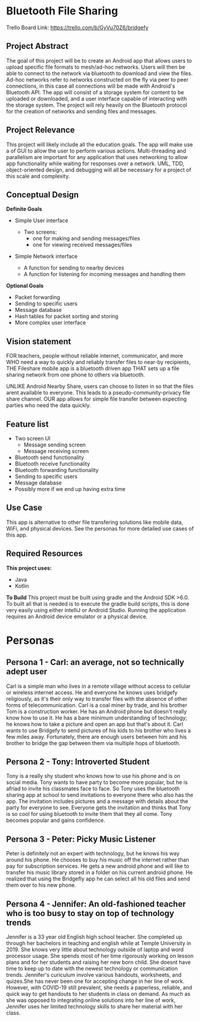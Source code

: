 # Bluetooth File Sharing

Trello Board Link: https://trello.com/b/GyVu70Z6/bridgefy

## Project Abstract

The goal of this project will be to create an Android app that allows users to upload
specific file formats to mesh/ad-hoc networks. Users will then be able to connect to the network via bluetooth
to download and view the files. Ad-hoc networks refer to networks constructed on the fly via peer to
peer connections, in this case all connections will be made with Android's Bluetooth API. The app will 
consist of a storage system for content to be uploaded or downloaded, and a user interface capable of 
interacting with the storage system. The project will rely heavily on the Bluetooth protocol for the creation 
of networks and sending files and messages.

## Project Relevance

This project will likely include all the education goals. The app will make use a of GUI to
allow the user to perform various actions. Multi-threading and parallelism are important for any
application that uses networking to allow app functionality while waiting for responses over a network.
UML, TDD, object-oriented design, and debugging will all be necessary for a project of this scale and
complexity.

## Conceptual Design

**Definite Goals**
* Simple User interface
    *  Two screens:
       - one for making and sending messages/files
       - one for viewing received messages/files

* Simple Network interface
    - A function for sending to nearby devices
    - A function for listening for incoming messages and handling them

**Optional Goals**
- Packet forwarding
- Sending to specific users
- Message database
- Hash tables for packet sorting and storing
- More complex user interface
 
##  Vision statement
FOR teachers, people without reliable internet, communicator, and more WHO need a way to quickly and 
reliably transfer files to near-by recipients, THE Fileshare mobile app is a bluetooth driven app
THAT sets up a file sharing network from one phone to others via bluetooth.

UNLIKE Android Nearby Share, users can choose to listen in so that the files arent available to 
everyone. This leads to a pseudo-community-privacy file share channel. OUR app allows for simple file
transfer between expecting parties who need the data quickly.

##  Feature list
* Two screen UI
   - Message sending screen
   - Message receiving screen
* Bluetooth send functionality
* Bluetooth receive functionality
* Bluetooth forwarding functionality
* Sending to specific users
* Message database
* Possibly more if we end up having extra time

## Use Case

This app is alternative to other file transfering solutions like mobile data, WiFi, and physical devices. See the personas for more detailed use cases of this app.

## Required Resources

**This project uses:**
* Java
* Kotlin

**To Build**
This project must be built using gradle and the Android SDK >6.0. To built all that is needed is to execute the 
gradle build scripts, this is done very easily using either intelliJ or Android Studio. Running the application
requires an Android device emulator or a physical device. 


# Personas

## Persona 1 - Carl: an average, not so technically adept user

Carl is a simple man who lives in a remote village without access to cellular or wireless internet access. He and everyone he knows uses bridgefy religiously, 
as it's their only way to transfer files with the absence of other forms of telecommunication. Carl is a coal miner by trade, and his brother Tom is a 
construction worker. He has an Android phone but doesn't really know how to use it. He has a bare minimum understanding of technology; he knows how to take a 
picture and open an app but that's about it. Carl wants to use Bridgefy to send pictures of his kids to his brother who lives a few miles away. Fortunately, 
there are enough users between him and his brother to bridge the gap between them via multiple hops of bluetooth. 

## Persona 2 - Tony: Introverted Student

Tony is a really shy student who knows how to use his phone and is on social media. Tony wants to have party 
to become more popular, but he is afriad to invite his classmates face to face. So Tony uses the bluetooth sharing app
at school to send invitations to everyone there who also has the app. The invitation includes pictures and a message
with details about the party for everyone to see. Everyone gets the invitation and thinks that Tony is so cool for using
bluetooth to invite them that they all come. Tony becomes popular and gains confidence.

## Persona 3 - Peter: Picky Music Listener

Peter is definitely not an expert with technology, but he knows his way around his phone. He chooses to buy his music
off the internet rather than pay for subscription services. He gets a new android phone and will like to transfer his 
music library stored in a folder on his current android phone. He realized that using the Bridgefly app he can select
all his old files and send them over to his new phone.

## Persona 4 - Jennifer: An old-fashioned teacher who is too busy to stay on top of technology trends

Jennifer is a 33 year old English high school teacher. She completed up through her bachelors in teaching and english while at Temple University in 2019. She knows very little about technology
outside of laptop and word processor usage. She spends most of her time rigorously working on lesson plans and for her students and raising her new born child. She doesnt have time to keep
up to date with the newest technology or communication trends. Jennifer's curiculum involve various handouts, worksheets, and quizes.She has never been one for accepting change in her line of
work. However, with COVID-19 still prevalent, she needs a paperless, reliable, and quick way to get handouts to her students in class on demand. As much as she was opposed to integrating online
solutions into her line of work, Jennifer uses her limited technology skills to share her material with her class.
